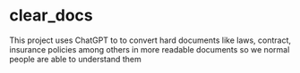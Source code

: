 # clear_docs
This project uses ChatGPT to to convert hard documents like laws, contract, insurance policies among others in more readable documents so we normal people are able to understand them
